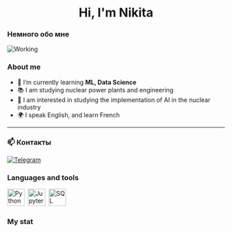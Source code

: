 <div id="header" align="center">
    <h1>Hi, I'm  Nikita </h1>
</div>

### Немного обо мне
![Working](https://media.giphy.com/media/13HgwGsXF0aiGY/giphy.gif)

### About me
- 🌱 I’m currently learning **ML, Data Science**
- 📚 I am studying nuclear power plants and engineering
- 📄 I am interested in studying the implementation of AI in the nuclear industry
- 🌍 I speak English, and learn French

---

### 📫 Контакты
[![Telegram](https://img.shields.io/badge/Telegram-профиль-blue?logo=telegram)](https://t.me/Chickitoss)

### Languages and tools

<img src="https://cdn.jsdelivr.net/gh/devicons/devicon/icons/python/python-original.svg" title="Python" width="40" height="40"/>&nbsp;
<img src="https://cdn.jsdelivr.net/gh/devicons/devicon/icons/jupyter/jupyter-original.svg" title="Jupyter" width="40" height="40"/>&nbsp;
<img src="https://cdn.jsdelivr.net/gh/devicons/devicon/icons/mysql/mysql-original.svg" title="SQL" width="40" height="40"/>&nbsp;


### My stat

<div id="stat" align="center">
    <img src="https://github-readme-stats.vercel.app/api?username=nikioss&show_icons=true&theme=github_dark" alt=""/>
    <img src="https://github-profile-summary-cards.vercel.app/api/cards/most-commit-language?username=nikioss&theme=github_dark" alt=""/>
     <img src="https://github-profile-summary-cards.vercel.app/api/cards/stats?username=nikioss&theme=github_dark" alt=""/>
</div>

